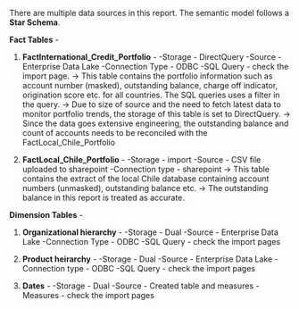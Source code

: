 There are multiple data sources in this report. 
The semantic model follows a **Star Schema**. 

**Fact Tables** - 

1. **FactInternational_Credit_Portfolio** -
    -Storage - DirectQuery 
    -Source - Enterprise Data Lake
    -Connection Type - ODBC
    -SQL Query - check the import page. 
    -> This table contains the portfolio information such as account number (masked), outstanding balance, charge off indicator, origination score etc. for all countries. The SQL queries uses a filter in the query. 
    -> Due to size of source and the need to fetch latest data to monitor portfolio trends, the storage of this table is set to DirectQuery. 
    -> Since the data goes extensive engineering, the outstanding balance and count of accounts needs to be reconciled with the FactLocal_Chile_Portfolio

2. **FactLocal_Chile_Portfolio** - 
    -Storage - import
    -Source - CSV file uploaded to sharepoint
    -Connection type - sharepoint
    -> This table contains the extract of the local Chile database containing account numbers (unmasked), outstanding balance etc.
    -> The outstanding balance in this report is treated as accurate. 

**Dimension Tables** -

1. **Organizational hierarchy** -
    -Storage - Dual
    -Source - Enterprise Data Lake
    -Connection Type - ODBC
    -SQL Query - check the import pages

2. **Product heirarchy** - 
    -Storage - Dual
    -Source - Enterprise Data Lake
    -Connection type - ODBC
    -SQL Query - check the import pages

3. **Dates** - 
    -Storage - Dual
    -Source - Created table and measures
    -Measures - check the import pages


